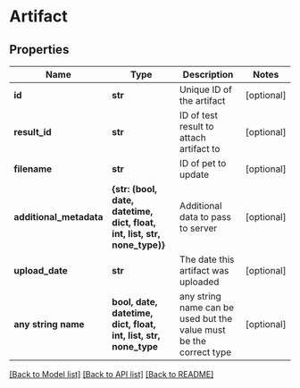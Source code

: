 # Artifact


## Properties
Name | Type | Description | Notes
------------ | ------------- | ------------- | -------------
**id** | **str** | Unique ID of the artifact | [optional] 
**result_id** | **str** | ID of test result to attach artifact to | [optional] 
**filename** | **str** | ID of pet to update | [optional] 
**additional_metadata** | **{str: (bool, date, datetime, dict, float, int, list, str, none_type)}** | Additional data to pass to server | [optional] 
**upload_date** | **str** | The date this artifact was uploaded | [optional] 
**any string name** | **bool, date, datetime, dict, float, int, list, str, none_type** | any string name can be used but the value must be the correct type | [optional]

[[Back to Model list]](../README.md#documentation-for-models) [[Back to API list]](../README.md#documentation-for-api-endpoints) [[Back to README]](../README.md)


